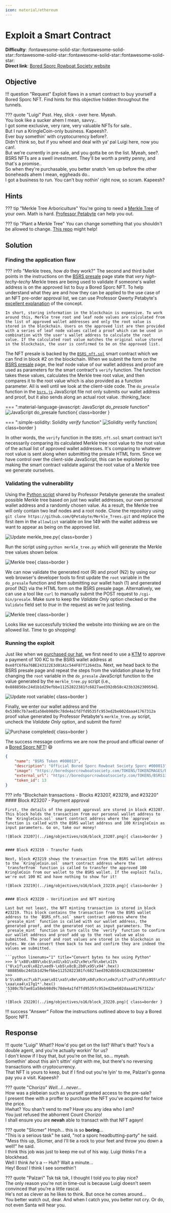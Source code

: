 ```yaml
---
icon: material/ethereum
---
```


# Exploit a Smart Contract

**Difficulty**: :fontawesome-solid-star::fontawesome-solid-star::fontawesome-solid-star::fontawesome-solid-star::fontawesome-solid-star:<br/>
**Direct link**: [Bored Sporc Rowboat Society website](https://boredsporcrowboatsociety.com/)


## Objective

!!! question "Request"
    Exploit flaws in a smart contract to buy yourself a Bored Sporc NFT. Find hints for this objective hidden throughout the tunnels.

??? quote "Luigi"
    Psst. Hey, slick - over here. Myeah.<br/>
    You look like a sucker ahem I mean, savvy..<br/>
    I got some exclusive, very rare, very valuable NFTs for sale..<br/>
    But I run a KringleCoin-only business. Kapeesh?.<br/>
    Ever buy somethin' with cryptocurrency before?.<br/>
    Didn't think so, but if you wheel and deal with ya' pal Luigi here, now you can!.<br/>
    But we're currently in pre-sale, and you gotta be on the list. Myeah, see?.<br/>
    BSRS NFTs are a swell investment. They'll be worth a pretty penny, and that's a promise..<br/>
    So when they're purchasable, you better snatch 'em up before the other boneheads ahem I mean, eggheads do..<br/>
    I got a business to run. You can't buy nothin' right now, so scram. Kapeesh?


## Hints

??? tip "Merkle Tree Arboriculture"
    You're going to need a [Merkle Tree](https://decentralizedthoughts.github.io/2020-12-22-what-is-a-merkle-tree/) of your own. Math is hard. [Professor Petabyte](https://youtu.be/Qt_RWBq63S8) can help you out.

??? tip "Plant a Merkle Tree"
    You can change something that you shouldn't be allowed to change. [This repo](https://github.com/QPetabyte/Merkle_Trees) might help!


## Solution

### Finding the application flaw

??? info "Merkle trees, how *do* they work?"
    The second and third bullet points in the instructions on the [BSRS presale](https://boredsporcrowboatsociety.com/presale.html) page state that *very high-techy-techy* Merkle trees are being used to validate if someone's wallet address is on the approved list to buy a Bored Sporc NFT. To help understand what they are and how they can be applied to the use case of an NFT pre-order approval list, we can use Professor Qwerty Petabyte's [excellent explanation](https://github.com/QPetabyte/Merkle_Trees#merkle_trees) of the concept.

    In short, storing information in the blockchain is expensive. To work around this, Merkle tree root and leaf node values are calculated from the list of approved wallet addresses and only the root value is stored in the blockchain. Users on the approved list are then provided with a series of leaf node values called a proof which can be used in combination with the user's wallet address to calculate the root value. If the calculated root value matches the original value stored in the blockchain, the user is confirmed to be on the approved list.

The NFT presale is backed by the [`BSRS_nft.sol`](../artifacts/objectives/o16/BSRS_nft.sol) smart contract which we can find in block #2 on the blockchain. When we submit the form on the [BSRS presale](https://boredsporcrowboatsociety.com/presale.html) page, the leaf node value of our wallet address and proof are used as parameters for the smart contract's `verify` function. The function takes these values, calculates the Merkle tree root value, and then compares it to the root value which is also provided as a function parameter. All is well until we look at the client-side code. The `do_presale` function in the [`bsrs.js`](../artifacts/objectives/o16/bsrs.js) JavaScript file not only submits our wallet address and proof, but it also sends along an actual root value. :thinking_face:

=== ":material-language-javascript: JavaScript *do_presale* function"
    ![JavaScript do_presale function](../img/objectives/o16/javascript_flaw.png){ class=border }

=== ":simple-solidity: Solidity *verify* function"
    ![Solidity verify function](../img/objectives/o16/solidity_verify_function.png){ class=border }

In other words, the `verify` function in the `BSRS_nft.sol` smart contract isn't necessarily comparing its calculated Merkle tree root value to the root value of the actual list of approved wallet addresses. It's comparing to whatever root value is sent along when submitting the presale HTML form. Since we have control over the client-side JavaScript, this can be exploited by making the smart contract validate against the root value of a Merkle tree we generate ourselves.


### Validating the vulnerability

Using the [Python script](https://github.com/QPetabyte/Merkle_Trees) shared by Professor Petabyte generate the smallest possible Merkle tree based on just two wallet addresses, our own personal wallet address and a randomly chosen value. As a result, the Merkle tree will only contain two leaf nodes and a root node. Clone the repository using `git clone https://github.com/QPetabyte/Merkle_Trees.git` and replace the first item in the `allowlist` variable on line 149 with the wallet address we want to appear as being on the approved list.

![Update merkle_tree.py](../img/objectives/o16/merkle_tree_python.png){ class=border }

Run the script using `python merkle_tree.py` which will generate the Merkle tree values shown below.

![Merkle tree](../img/objectives/o16/merkle_tree.png){ class=border }

We can now validate the generated root (R) and proof (N2) by using our web browser's developer tools to first update the `root` variable in the `do_presale` function and then submitting our wallet hash (1) and generated proof (N2) via the HTML form on the BSRS presale page. Alternatively, we can use a tool like `curl` to manually submit the POST request to `/cgi-bin/presale`. Make sure to keep the *Validate Only* option checked or the `Validate` field set to *true* in the request as we're just testing.

![Merkle tree](../img/objectives/o16/validate.png){ class=border }

Looks like we successfully tricked the website into thinking we are on the allowed list. Time to go shopping!


### Running the exploit

Just like when we [purchased our hat](./o14.md), we first need to use a [KTM](https://prod-ktm.kringle.co.in/) to approve a payment of 100 KC to the BSRS wallet address at `0xe8fC6f6a76BE243122E3d01A1c544F87f1264d3a`. Next, we head back to the BSRS presale page and repeat the steps from the validation phase by first changing the `root` variable in the `do_presale` JavaScript function to the value generated by the `merkle_tree.py` script (i.e., `0x888856bc24d1b1d29efbbe11252822381fc6827aed392db58c423b3262309594`).

![Update root variable](../img/objectives/o16/update_root_variable.png){ class=border }

Finally, we enter our wallet address and the `0x5380c7b7ae81a58eb98d9c78de4a1fd7fd9535fc953ed2be602daaa41767312a` proof value generated by Professor Petabyte's `merkle_tree.py` script, uncheck the *Validate Only* option, and submit the form!

![Purchase completed](../img/objectives/o16/purchase_completed.png){ class=border }

The success message confirms we are now the proud and official owner of a [Bored Sporc NFT](../artifacts/objectives/o16/BSRS13.png)! :smile:

```json linenums="1" title="BSRS Token #000013"
{
    "name": "BSRS Token #000013",
    "description": "Official Bored Sporc Rowboat Society Sporc #000013",
    "image": "https://boredsporcrowboatsociety.com/TOKENS/TOKENIMAGES/BSRS13.png",
    "external_url": "https://boredsporcrowboatsociety.com/TOKENS/BSRS13",
    "token_id": 13
}
```

??? info "Blockchain transactions - Blocks #23207, #23219, and #23220"
    #### Block #23207 - Payment approval

    First, the details of the payment approval are stored in block #23207. This block holds the transaction from our personal wallet address to the `KringleCoin.sol` smart contract address where the `approve` function is called with the BSRS wallet address and 100 KringleCoin as input parameters. Go on, take our money!

    ![Block 23207](../img/objectives/o16/block_23207.png){ class=border }


    #### Block #23219 - Transfer funds

    Next, block #23219 shows the transaction from the BSRS wallet address to the `KringleCoin.sol` smart contract address where the `transferFrom` function is called to transfer the approved 100 KringleCoin from our wallet to the BSRS wallet. If the exploit fails, we're out 100 KC and have nothing to show for it!

    ![Block 23219](../img/objectives/o16/block_23219.png){ class=border }


    #### Block #23220 - Verification and NFT minting

    Last but not least, the NFT minting transaction is stored in block #23219. This block contains the transaction from the BSRS wallet address to the `BSRS_nft.sol` smart contract address where the `presale_mint` function is called with our wallet address, the generated proof, and the generated root as input parameters. The `presale_mint` function in turn calls the `verify` function to confirm our wallet address and proof add up to the root value we also submitted. The proof and root values are stored in the blockchain as bytes. We can convert them back to hex and confirm they are indeed the values we submitted.

    ```python linenums="1" title="Convert bytes to hex using Python"
    >>> b'\x88\x88V\xbc$\xd1\xb1\xd2\x9e\xfb\xbe\x11%("8\x1f\xc6\x82z\xed9-\xb5\x8cB;2b0\x95\x94'.hex()
    '888856bc24d1b1d29efbbe11252822381fc6827aed392db58c423b3262309594'
    >>> b'S\x80\xc7\xb7\xae\x81\xa5\x8e\xb9\x8d\x9cx\xdeJ\x1f\xd7\xfd\x955\xfc\x95>\xd2\xbe`-\xaa\xa4\x17g1*'.hex()
    '5380c7b7ae81a58eb98d9c78de4a1fd7fd9535fc953ed2be602daaa41767312a'
    ```

    ![Block 23220](../img/objectives/o16/block_23220.png){ class=border }

!!! success "Answer"
    Follow the instructions outlined above to buy a Bored Sporc NFT.


## Response

!!! quote "Luigi"
    What!? How'd you get on the list? What's that? You's a double agent, and you're actually workin' for us?<br/>
    I don't know if I buy that, but you're on the list, so... myeah.<br/>
    Somethin' about this ain't sittin' right with me, but there's no reversing transactions with cryptocurrency.<br/>
    That NFT is yours to keep, but if I find out you're lyin' to me, Palzari's gonna pay you a visit. Kapeesh?

??? quote "Chorizo"
    *Well...I...never...*<br/>
    How was a plebeian such as yourself granted access to the pre-sale?<br/>
    I present thee with a proffer to purchase the NFT you've acquired for twice the price.<br/>
    Hwhat? You shan't vend to me? Have you any idea who I am?<br/>
    You just refused the abhorrent Count Chorizo!<br/>
    I shall ensure you are **nevah** able to transact with that NFT agayn!

??? quote "Slicmer"
    Hmph... this is so **boring**...<br/>
    "This is a serious task" he said, "not a sporc headbutting-party" he said.<br/>
    "Mess this up, Slicmer, and I'll tie a rock to your feet and throw you down a well!" he said.<br/>
    I think this job was just to keep me out of his way. Luigi thinks I'm a blockhead.<br/>
    Well I think *he's* a -- Huh? Wait a minute...<br/>
    Hey! Boss! I think I see somethin'!

??? quote "Palzari"
    Tsk tsk tsk, I thought I told you to play nice?<br/>
    The only reason you're not in time-out is because Luigi doesn't seem convinced that you're a little rascal.<br/>
    He's not as clever as he likes to think. But once he comes around...<br/>
    You better watch out, dear. And when I catch you, you better not cry. Or do, not even Santa will hear you.
